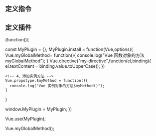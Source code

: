 

## 定义指令


<body>
<div id = 'test1'>
   <p v-upper-text='msg1'></p>    
   <p v-lower-text='msg1'></p>  
<div>


<div id = 'test2'>
   <p v-upper-text='msg2'></p>    
   <p v-lower-text='msg2'></p>  
<div>
</body>


<script>
// 定义全局指令
// el:指令属性所在的标签对象
// binding： 包含指令相关信息数据的对象

Vue.directive("upper-text",function(el,binding){
    console.log(el,binding)
    el.textContent = binding.value.toUpperCase();
})

new Vue({
    el:"#test1",
    data:{
        msg1:"test1"
    },
    directives:{
        'lower-text'(el,binding){
            el.textContent = binding.value.toLowerCase();

        }
    }
})



new Vue({
    el:"#test2",
    data:{
        msg2:"test2"
    },
    directives:{
        'lower-text'(el,binding){
            el.textContent = binding.value.toLowerCase();

        }
    }
})



</script>





## 定义插件


<!-- vue-myPlugin.vue -->

(function(){
  <!-- 需要向外暴露的插件对象 -->
  const MyPlugin = {};
  MyPlugin.install = function(Vue,options){
    <!-- 1、添加全局方法或属性 -->
    Vue.myGlobalMethod= function(){
      console.log("Vue 函数对象的方法myGlobalMethod");
    }
    <!-- 2、添加全局资源 -->
    Vue.directive("my-directive",function(el,binding){
      el.textContent = binding.value.toUpperCase();
    })

    <!-- 4、添加实例方法 -->
    Vue.propotype.$myMethod = function(){
      console.log("Vue 实例对象的方法$myMethod()");
    }
  }
  
   window.MyPlugin = MyPlugin;
})


<!-- text.vue -->

<script src='../vue-myPlugin'></script>


<!-- 声明使用插件 -->
Vue.use(MyPlugin);
<!-- 内部会执行MyPlugin.install(Vue) -->

Vue.myGlobalMethod();


